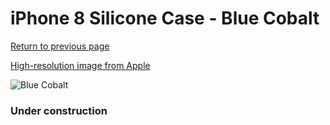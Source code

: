 # iPhone 8 Silicone Case - Blue Cobalt

[Return to previous page](/iphone_7)

[High-resolution image from Apple](https://store.storeimages.cdn-apple.com/8756/as-images.apple.com/is/MQGN2?wid=4500&hei=4500&fmt=png)

<div style="width: 384px"><img src="/everyphone/MQGN2.png" alt="Blue Cobalt"></div>

### Under construction

